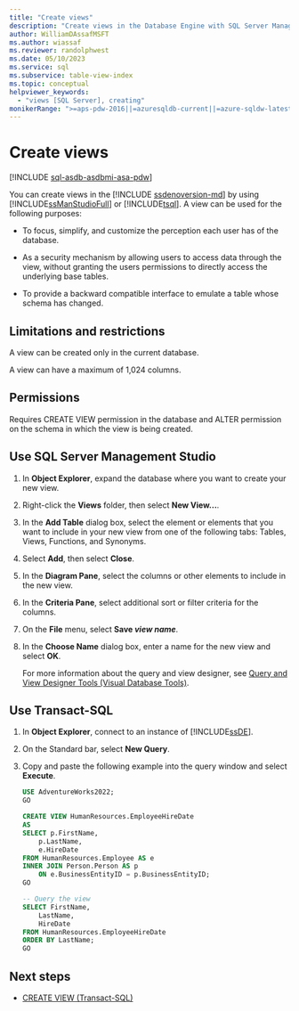 ```yaml
---
title: "Create views"
description: "Create views in the Database Engine with SQL Server Management Studio or Transact-SQL."
author: WilliamDAssafMSFT
ms.author: wiassaf
ms.reviewer: randolphwest
ms.date: 05/10/2023
ms.service: sql
ms.subservice: table-view-index
ms.topic: conceptual
helpviewer_keywords:
  - "views [SQL Server], creating"
monikerRange: ">=aps-pdw-2016||=azuresqldb-current||=azure-sqldw-latest||>=sql-server-2016||>=sql-server-linux-2017||=azuresqldb-mi-current"
---
```

# Create views

[!INCLUDE [sql-asdb-asdbmi-asa-pdw](../../includes/applies-to-version/sql-asdb-asdbmi-asa-pdw.md)]

You can create views in the [!INCLUDE [ssdenoversion-md](../../includes/ssdenoversion-md.md)] by using [!INCLUDE[ssManStudioFull](../../includes/ssmanstudiofull-md.md)] or [!INCLUDE[tsql](../../includes/tsql-md.md)]. A view can be used for the following purposes:

- To focus, simplify, and customize the perception each user has of the database.

- As a security mechanism by allowing users to access data through the view, without granting the users permissions to directly access the underlying base tables.

- To provide a backward compatible interface to emulate a table whose schema has changed.

## Limitations and restrictions

A view can be created only in the current database.

A view can have a maximum of 1,024 columns.

## Permissions

Requires CREATE VIEW permission in the database and ALTER permission on the schema in which the view is being created.

## <a id="SSMSProcedure"></a> Use SQL Server Management Studio

1. In **Object Explorer**, expand the database where you want to create your new view.

1. Right-click the **Views** folder, then select **New View...**.

1. In the **Add Table** dialog box, select the element or elements that you want to include in your new view from one of the following tabs: Tables, Views, Functions, and Synonyms.

1. Select **Add**, then select **Close**.

1. In the **Diagram Pane**, select the columns or other elements to include in the new view.

1. In the **Criteria Pane**, select additional sort or filter criteria for the columns.

1. On the **File** menu, select **Save _view name_**.

1. In the **Choose Name** dialog box, enter a name for the new view and select **OK**.

     For more information about the query and view designer, see [Query and View Designer Tools (Visual Database Tools)](../../ssms/visual-db-tools/query-and-view-designer-tools-visual-database-tools.md).

## <a id="TsqlProcedure"></a> Use Transact-SQL

1. In **Object Explorer**, connect to an instance of [!INCLUDE[ssDE](../../includes/ssde-md.md)].

1. On the Standard bar, select **New Query**.

1. Copy and paste the following example into the query window and select **Execute**.

   ```sql
   USE AdventureWorks2022;
   GO
   
   CREATE VIEW HumanResources.EmployeeHireDate
   AS
   SELECT p.FirstName,
       p.LastName,
       e.HireDate
   FROM HumanResources.Employee AS e
   INNER JOIN Person.Person AS p
       ON e.BusinessEntityID = p.BusinessEntityID;
   GO
   
   -- Query the view
   SELECT FirstName,
       LastName,
       HireDate
   FROM HumanResources.EmployeeHireDate
   ORDER BY LastName;
   GO
   ```

## Next steps

- [CREATE VIEW (Transact-SQL)](../../t-sql/statements/create-view-transact-sql.md)
